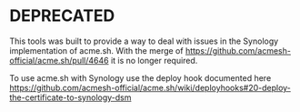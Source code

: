 # DEPRECATED

This tools was built to provide a way to deal with issues in the Synology implementation of acme.sh. With the merge of https://github.com/acmesh-official/acme.sh/pull/4646 it is no longer required. 

To use acme.sh with Synology use the deploy hook documented here https://github.com/acmesh-official/acme.sh/wiki/deployhooks#20-deploy-the-certificate-to-synology-dsm
